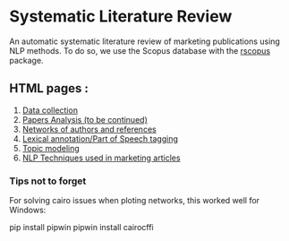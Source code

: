 # Systematic Literature Review

An automatic systematic literature review of marketing publications using NLP methods. To do so, we use the Scopus database with the [rscopus](https://johnmuschelli.com/rscopus/) package.

## HTML pages :

1. [Data collection](https://oliviercaron.github.io/systematic_lit_review/syslitrev_data_collection.html)
2. [Papers Analysis (to be continued)](https://oliviercaron.github.io/systematic_lit_review/papers.html)
3. [Networks of authors and references](https://oliviercaron.github.io/systematic_lit_review/references.html)
4. [Lexical annotation/Part of Speech tagging](https://oliviercaron.github.io/systematic_lit_review/annotations.html)
5. [Topic modeling](https://oliviercaron.github.io/systematic_lit_review/topic_modeling.html)
6. [NLP Techniques used in marketing articles](https://oliviercaron.github.io/systematic_lit_review/nlp_techniques.html)

### Tips not to forget

For solving cairo issues when ploting networks, this worked well for Windows:

pip install pipwin
pipwin install cairocffi
